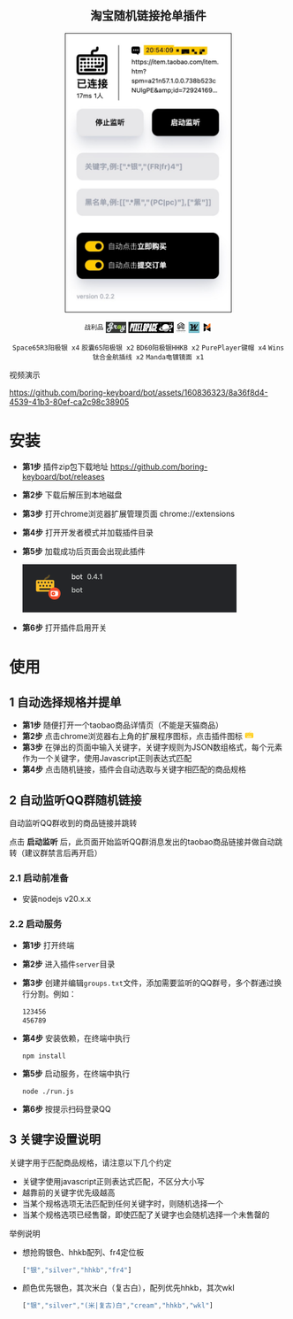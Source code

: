 <div align="center">
  <h2 style="text-align: center;">淘宝随机链接抢单插件</h2>

<img src="./images/screenshot.JPG" alt="image info" width="300" border="1" />

<p></p>
<sup>战利品</sup>

<img src="./images/logo_graystudio.jpg" height="20"/>
<img src="./images/logo_pixelspace.jpg" height="20"/>
<img src="./images/logo_gomaster.jpg" height="20"/>
<img src="./images/logo_wins.png" height="20"/>
<img src="./images/logo_manda.png" height="20"/>

`Space65R3阳极银 x4` `胶囊65阳极银 x2` `BD60阳极银HHKB x2` `PurePlayer键帽 x4` `Wins钛合金航插线 x2` `Manda电镀镜面 x1`

</div>

视频演示

https://github.com/boring-keyboard/bot/assets/160836323/8a36f8d4-4539-41b3-80ef-ca2c98c38905


# 安装

- **第1步** 插件zip包下载地址 https://github.com/boring-keyboard/bot/releases
- **第2步** 下载后解压到本地磁盘
- **第3步** 打开chrome浏览器扩展管理页面 chrome://extensions
- **第4步** 打开开发者模式并加载插件目录
- **第5步** 加载成功后页面会出现此插件

  <img src="./images/install.png" />

- **第6步** 打开插件启用开关

# 使用

## 1 自动选择规格并提单

- **第1步** 随便打开一个taobao商品详情页（不能是天猫商品）
- **第2步** 点击chrome浏览器右上角的扩展程序图标，点击插件图标 ![image info](./images/icon16.png)
- **第3步** 在弹出的页面中输入关键字，关键字规则为JSON数组格式，每个元素作为一个关键字，使用Javascript正则表达式匹配
- **第4步** 点击随机链接，插件会自动选取与关键字相匹配的商品规格

## 2 自动监听QQ群随机链接

自动监听QQ群收到的商品链接并跳转

点击 **启动监听** 后，此页面开始监听QQ群消息发出的taobao商品链接并做自动跳转（建议群禁言后再开启）

### 2.1 启动前准备

- 安装nodejs v20.x.x

### 2.2 启动服务

- **第1步** 打开终端
- **第2步** 进入插件```server```目录
- **第3步** 创建并编辑```groups.txt```文件，添加需要监听的QQ群号，多个群通过换行分割。例如：
  
  ```
  123456
  456789
  ```
- **第4步** 安装依赖，在终端中执行
  
  ```
  npm install
  ```
- **第5步** 启动服务，在终端中执行
  
  ```
  node ./run.js
  ```
- **第6步** 按提示扫码登录QQ


## 3 关键字设置说明

关键字用于匹配商品规格，请注意以下几个约定

  - 关键字使用javascript正则表达式匹配，不区分大小写
  - 越靠前的关键字优先级越高
  - 当某个规格选项无法匹配到任何关键字时，则随机选择一个
  - 当某个规格选项已经售罄，即使匹配了关键字也会随机选择一个未售罄的

举例说明

  - 想抢购银色、hhkb配列、fr4定位板
    ```javascript
    ["银","silver","hhkb","fr4"]
    ```

  - 颜色优先银色，其次米白（复古白），配列优先hhkb，其次wkl
    ```javascript
    ["银","silver","(米|复古)白","cream","hhkb","wkl"]
    ```
